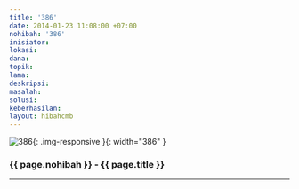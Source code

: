 ```yaml
---
title: '386'
date: 2014-01-23 11:08:00 +07:00
nohibah: '386'
inisiator:
lokasi:
dana:
topik:
lama:
deskripsi:
masalah:
solusi:
keberhasilan:
layout: hibahcmb
---
```


![386](/static/img/hibahcmb/386.png){: .img-responsive }{: width="386" }

### {{ page.nohibah }} - {{ page.title }}

---
